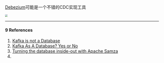 



[Debezium](http://debezium.io/)可能是一个不错的CDC实现工具



<img src="https://materialize.com/wp-content/uploads/2020/12/kafka_oltp_flow.png" style="zoom:50%" />







-----

#### 9 References

1. [Kafka is not a Database](https://materialize.com/kafka-is-not-a-database/)
2. [Kafka As A Database? Yes or No](https://davidxiang.com/2021/01/10/kafka-as-a-database/)
3. [Turning the database inside-out with Apache Samza](https://www.confluent.io/blog/turning-the-database-inside-out-with-apache-samza/)
4. 

